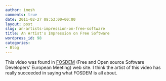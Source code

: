 ```yaml
---
author: imesh
comments: true
date: 2011-02-27 08:53:00+00:00
layout: post
slug: an-artists-impression-on-free-software
title: An Artist's Impression on Free Software
wordpress_id: 98
categories:
- Blog
---
```





This video was found in [FOSDEM](http://www.fosdem.org) (Free and Open source Software Developers' European Meeting) web site. I think the artist of this video has really succeeded in saying what FOSDEM is all about.
